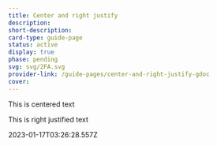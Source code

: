 ```yaml
---
title: Center and right justify
description: 
short-description: 
card-type: guide-page
status: active
display: true
phase: pending
svg: svg/2FA.svg
provider-link: /guide-pages/center-and-right-justify-gdoc
cover: 
---
```

<div class="content-section">
<div class="section-container" markdown="1">
<div class="center" markdown="1">


This is centered text

</div>


This is right justified text
</div>
</div> 2023-01-17T03:26:28.557Z